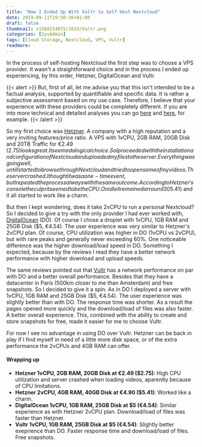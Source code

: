 ```yaml
---
title: "How I Ended Up With Vultr to Self Host Nextcloud"
date: 2019-09-11T19:50:36+01:00
draft: false
thumbnail: v1568214075/2019/Vultr.png
categories: [SysAdmin]
tags: [Cloud Storage, Nextcloud, VPS, Vultr]
readmore: 
---
```


In the process of self-hosting Nextcloud the first step was to choose a VPS provider. It wasn't a straightforward choice and in the process I ended up experiencing, by this order, Hetzner, DigitalOcean and Vultr.

{{< alert >}}
But, first of all, let me advise you that this isn't intended to be a factual analysis, supported by quantifiable and specific data. It is rather a subjective assessment based on my use case. Therefore, I believe that your experience with these providers could be completely different. If you are into more technical and detailed analyses you can go [here](https://www.vpsbenchmarks.com/) and [here](https://community.centminmod.com/threads/13-way-vps-server-benchmark-comparison-tests-upcloud-vs-digitalocean-vs-linode-vs-vultr-vs-hetzner.17742/), for example.
{{< /alert >}}

So my first choice was [Hetzner](https://www.hetzner.com/cloud/). A company with a high reputation and a very inviting features/price ratio. A VPS with 1vCPU, 2GB RAM, 20GB Disk and 20TB Traffic for €2.49 ($2.75) looks great. It seemed a logical choice. So I proceeded with the installation and configuration of Nextcloud and uploaded my files to the server. Everything was going well, until I started to browse through Nextcloud and tried to open some of my videos. The server crashed. I thought it was a one-time event, but I repeated the process always with the same outcome. According to Hetzner's console the culprit seemed to be the CPU. On idle it remained arround 30% and very often reached 100%. So I upgraded the VPS to 2vCPU, 4GB RAM and 40GB Disk for €4.90 ($5.41) and it all started to work like a charm.

But then I kept wondering, does it take 2vCPU to run a personal Nextcloud? So I decided to give a try with the only provider I had ever worked with, [DigitalOcean](https://www.digitalocean.com/pricing/) (DO). Of course I chose a droplet with 1vCPU, 1GB RAM and 25GB Disk ($5, €4.54). The user experience was very similar to Hetzner's 2vCPU plan. Of course, CPU utilization was higher in DO (1vCPU vs 2vCPU), but with rare peaks and generally never exceeding 60%. One noticeable difference was the higher download/load speed in DO. Something I expected, because by the reviews I read they have a better network performance with higher download and upload speeds.

The same reviews pointed out that [Vultr](https://www.vultr.com/products/cloud-compute/) has a network performance on par with DO and a better overall performance. Besides that they have a datacenter in Paris (500km closer to me than Amsterdam) and free snapshots. So I decided to give it a spin. As in DO I deployed a server with 1vCPU, 1GB RAM and 25GB Disk ($5,  €4.54). The user experience was slightly better than with DO. The response time was shorter. As a result the pages opened more quickly and the download/load of files was also faster. A better overall experience. This, combined with the ability to create and store snapshots for free, made it easier for me to choose Vultr.

For now I see no advantage in using DO over Vultr. Hetzner can be back in play if I find myself in need of a little more disk space, or of the extra performance the 2vCPUs and 4GB RAM can offer.

#### Wrapping up

- **Hetzner 1vCPU, 2GB RAM, 20GB Disk at €2.49 ($2.75)**: High CPU utilization and server crashed when loading videos, aparently because of CPU limitations.
- **Hetzner 2vCPU, 4GB RAM, 40GB Disk at €4.90 ($5.41)**: Worked like a charm.
- **DigitalOcean 1vCPU, 1GB RAM, 25GB Disk at $5 (€4.54)**:  Similar experience as with Hetzner 2vCPU plan. Download/load of files was faster than Hetzner.
- **Vultr 1vCPU, 1GB RAM, 25GB Disk at $5 (€4.54)**: Slightly better exeprience than DO. Faster response time and download/load of files. Free snapshots.